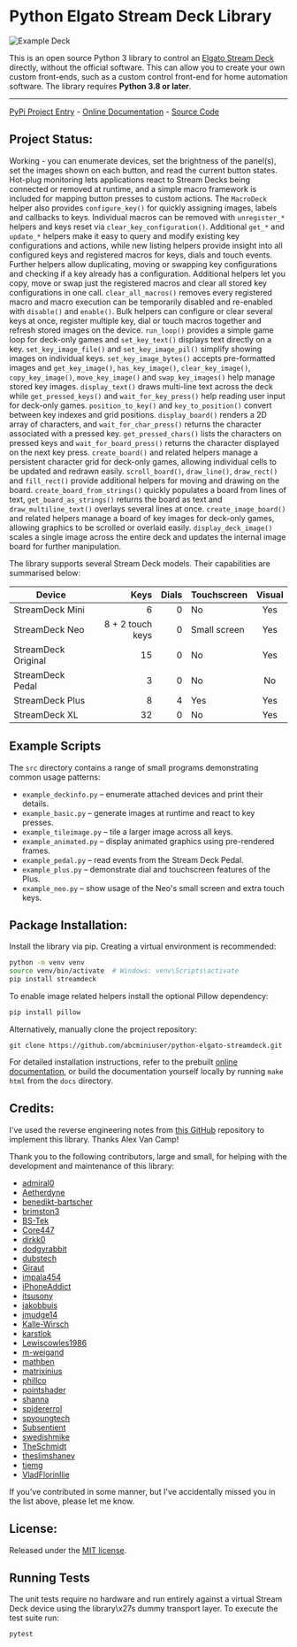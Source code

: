 # Python Elgato Stream Deck Library

![Example Deck](ExampleDeck.jpg)

This is an open source Python 3 library to control an
[Elgato Stream Deck](https://www.elgato.com/en/gaming/stream-deck) directly,
without the official software. This can allow you to create your own custom
front-ends, such as a custom control front-end for home automation software.
The library requires **Python 3.8 or later**.

_________________

[PyPi Project Entry](https://pypi.org/project/streamdeck/) - [Online Documentation](https://python-elgato-streamdeck.readthedocs.io) - [Source Code](https://github.com/abcminiuser/python-elgato-streamdeck)


## Project Status:

Working - you can enumerate devices, set the brightness of the panel(s), set
the images shown on each button, and read the current button states.
Hot-plug monitoring lets applications react to Stream Decks being connected or
removed at runtime, and a simple macro framework is included for mapping
button presses to custom actions. The ``MacroDeck`` helper also provides
``configure_key()`` for quickly assigning images, labels and callbacks to keys.
Individual macros can be removed with ``unregister_*`` helpers and keys reset
via ``clear_key_configuration()``. Additional ``get_*`` and ``update_*``
helpers make it easy to query and modify existing key configurations and
actions, while new listing helpers provide insight into all configured keys and
registered macros for keys, dials and touch events.
Further helpers allow duplicating, moving or swapping key configurations and
checking if a key already has a configuration. Additional helpers let you copy,
move or swap just the registered macros and clear all stored key
configurations in one call. ``clear_all_macros()`` removes every registered
macro and macro execution can be temporarily disabled and re-enabled with
``disable()`` and ``enable()``.
Bulk helpers can configure or clear several keys at once, register multiple
key, dial or touch macros together and refresh stored images on the device.
``run_loop()`` provides a simple game loop for deck-only games and ``set_key_text()`` displays text directly on a key.
``set_key_image_file()`` and ``set_key_image_pil()`` simplify showing images on individual keys. ``set_key_image_bytes()`` accepts pre-formatted images and ``get_key_image()``, ``has_key_image()``, ``clear_key_image()``, ``copy_key_image()``, ``move_key_image()`` and ``swap_key_images()`` help manage stored key images.
``display_text()`` draws multi-line text across the deck while ``get_pressed_keys()``
and ``wait_for_key_press()`` help reading user input for deck-only games.
``position_to_key()`` and ``key_to_position()`` convert between key indexes and grid
positions. ``display_board()`` renders a 2D array of characters, and
``wait_for_char_press()`` returns the character associated with a pressed key.
``get_pressed_chars()`` lists the characters on pressed keys and
``wait_for_board_press()`` returns the character displayed on the next key press.
``create_board()`` and related helpers manage a persistent character grid for
deck-only games, allowing individual cells to be updated and redrawn easily.
``scroll_board()``, ``draw_line()``, ``draw_rect()`` and ``fill_rect()`` provide additional
helpers for moving and drawing on the board. ``create_board_from_strings()`` quickly
populates a board from lines of text, ``get_board_as_strings()`` returns the board
as text and ``draw_multiline_text()`` overlays several lines at once.
``create_image_board()`` and related helpers manage a board of key images for
deck-only games, allowing graphics to be scrolled or overlaid easily.
``display_deck_image()`` scales a single image across the entire deck and updates the
internal image board for further manipulation.

The library supports several Stream Deck models. Their capabilities are
summarised below:

| Device             | Keys | Dials | Touchscreen | Visual |
|--------------------|-----:|------:|-------------|:------:|
| StreamDeck Mini    | 6    | 0     | No          | Yes    |
| StreamDeck Neo     | 8 + 2 touch keys | 0 | Small screen | Yes |
| StreamDeck Original| 15   | 0     | No          | Yes    |
| StreamDeck Pedal   | 3    | 0     | No          | No     |
| StreamDeck Plus    | 8    | 4     | Yes         | Yes    |
| StreamDeck XL      | 32   | 0     | No          | Yes    |

## Example Scripts

The `src` directory contains a range of small programs demonstrating common
usage patterns:

* `example_deckinfo.py` – enumerate attached devices and print their details.
* `example_basic.py` – generate images at runtime and react to key presses.
* `example_tileimage.py` – tile a larger image across all keys.
* `example_animated.py` – display animated graphics using pre-rendered frames.
* `example_pedal.py` – read events from the Stream Deck Pedal.
* `example_plus.py` – demonstrate dial and touchscreen features of the Plus.
* `example_neo.py` – show usage of the Neo\'s small screen and extra touch keys.

## Package Installation:

Install the library via pip. Creating a virtual environment is recommended:

```bash
python -m venv venv
source venv/bin/activate  # Windows: venv\Scripts\activate
pip install streamdeck
```

To enable image related helpers install the optional Pillow dependency:

```bash
pip install pillow
```

Alternatively, manually clone the project repository:

```
git clone https://github.com/abcminiuser/python-elgato-streamdeck.git
```

For detailed installation instructions, refer to the prebuilt
[online documentation](https://python-elgato-streamdeck.readthedocs.io), or
build the documentation yourself locally by running `make html` from the `docs`
directory.


## Credits:

I've used the reverse engineering notes from
[this GitHub](https://github.com/alvancamp/node-elgato-stream-deck/blob/master/NOTES.md)
repository to implement this library. Thanks Alex Van Camp!

Thank you to the following contributors, large and small, for helping with the
development and maintenance of this library:

- [admiral0](https://github.com/admiral0)
- [Aetherdyne](https://github.com/Aetherdyne)
- [benedikt-bartscher](https://github.com/benedikt-bartscher)
- [brimston3](https://github.com/brimston3)
- [BS-Tek](https://github.com/BS-Tek)
- [Core447](https://github.com/Core447)
- [dirkk0](https://github.com/dirkk0)
- [dodgyrabbit](https://github.com/dodgyrabbit)
- [dubstech](https://github.com/dubstech)
- [Giraut](https://github.com/Giraut)
- [impala454](https://github.com/impala454)
- [iPhoneAddict](https://github.com/iPhoneAddict)
- [itsusony](https://github.com/itsusony)
- [jakobbuis](https://github.com/jakobbuis)
- [jmudge14](https://github.com/jmudge14)
- [Kalle-Wirsch](https://github.com/Kalle-Wirsch)
- [karstlok](https://github.com/karstlok)
- [Lewiscowles1986](https://github.com/Lewiscowles1986)
- [m-weigand](https://github.com/m-weigand)
- [mathben](https://github.com/mathben)
- [matrixinius](https://github.com/matrixinius)
- [phillco](https://github.com/phillco)
- [pointshader](https://github.com/pointshader)
- [shanna](https://github.com/shanna)
- [spidererrol](https://github.com/Spidererrol)
- [spyoungtech](https://github.com/spyoungtech)
- [Subsentient](https://github.com/Subsentient)
- [swedishmike](https://github.com/swedishmike)
- [TheSchmidt](https://github.com/TheSchmidt)
- [theslimshaney](https://github.com/theslimshaney)
- [tjemg](https://github.com/tjemg)
- [VladFlorinIlie](https://github.com/VladFlorinIlie)

If you've contributed in some manner, but I've accidentally missed you in the
list above, please let me know.


## License:

Released under the [MIT license](LICENSE).

## Running Tests

The unit tests require no hardware and run entirely against a virtual Stream Deck device using the library\x27s dummy transport layer. To execute the test suite run:

```bash
pytest
```

